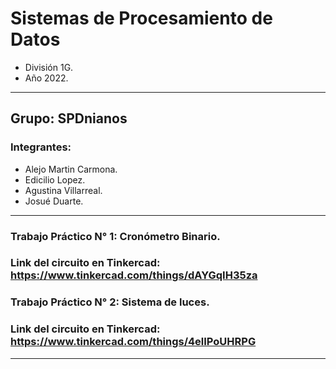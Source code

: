 # Sistemas de Procesamiento de Datos

- División 1G.
- Año 2022.

---

## Grupo: SPDnianos
### Integrantes:
- Alejo Martin Carmona.
- Edicilio Lopez.
- Agustina Villarreal.
- Josué Duarte.

---

### Trabajo Práctico N° 1: Cronómetro Binario.
### Link del circuito en Tinkercad: https://www.tinkercad.com/things/dAYGqIH35za

### Trabajo Práctico N° 2: Sistema de luces.
### Link del circuito en Tinkercad: https://www.tinkercad.com/things/4elIPoUHRPG

---
